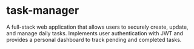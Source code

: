 # task-manager
A full-stack web application that allows users to securely create, update, and manage daily tasks. Implements user authentication with JWT and provides a personal dashboard to track pending and completed tasks.
